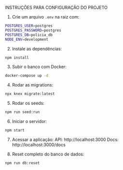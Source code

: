 INSTRUÇÕES PARA CONFIGURAÇÃO DO PROJETO

1. Crie um arquivo `.env` na raiz com:
```bash
POSTGRES_USER=postgres
POSTGRES_PASSWORD=postgres
POSTGRES_DB=policia_db
NODE_ENV=development
```

2. Instale as dependências:
```bash
npm install
```

3. Subir o banco com Docker:
```bash
docker-compose up -d
```

4. Rodar as migrations:
```bash
npx knex migrate:latest
```

5. Rodar os seeds:
```bash
npm run seed:run
```

6. Iniciar o servidor:
```bash
npm start
```

7. Acessar a aplicação:
API: http://localhost:3000
Docs: http://localhost:3000/docs

8.  Reset completo do banco de dados:
```bash
npm run db:reset
```
